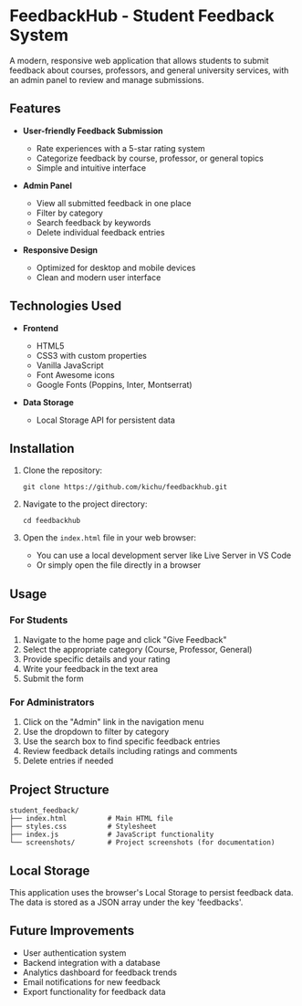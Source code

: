# FeedbackHub - Student Feedback System

A modern, responsive web application that allows students to submit feedback about courses, professors, and general university services, with an admin panel to review and manage submissions.


## Features

- **User-friendly Feedback Submission**
  - Rate experiences with a 5-star rating system
  - Categorize feedback by course, professor, or general topics
  - Simple and intuitive interface

- **Admin Panel**
  - View all submitted feedback in one place
  - Filter by category
  - Search feedback by keywords
  - Delete individual feedback entries

- **Responsive Design**
  - Optimized for desktop and mobile devices
  - Clean and modern user interface

## Technologies Used

- **Frontend**
  - HTML5
  - CSS3 with custom properties
  - Vanilla JavaScript
  - Font Awesome icons
  - Google Fonts (Poppins, Inter, Montserrat)

- **Data Storage**
  - Local Storage API for persistent data

## Installation

1. Clone the repository:
   ```
   git clone https://github.com/kichu/feedbackhub.git
   ```

2. Navigate to the project directory:
   ```
   cd feedbackhub
   ```

3. Open the `index.html` file in your web browser:
   - You can use a local development server like Live Server in VS Code
   - Or simply open the file directly in a browser

## Usage

### For Students

1. Navigate to the home page and click "Give Feedback"
2. Select the appropriate category (Course, Professor, General)
3. Provide specific details and your rating
4. Write your feedback in the text area
5. Submit the form

### For Administrators

1. Click on the "Admin" link in the navigation menu
2. Use the dropdown to filter by category
3. Use the search box to find specific feedback entries
4. Review feedback details including ratings and comments
5. Delete entries if needed

## Project Structure

```
student_feedback/
├── index.html          # Main HTML file
├── styles.css          # Stylesheet
├── index.js            # JavaScript functionality
└── screenshots/        # Project screenshots (for documentation)
```

## Local Storage

This application uses the browser's Local Storage to persist feedback data. The data is stored as a JSON array under the key 'feedbacks'.

## Future Improvements

- User authentication system
- Backend integration with a database
- Analytics dashboard for feedback trends
- Email notifications for new feedback
- Export functionality for feedback data
